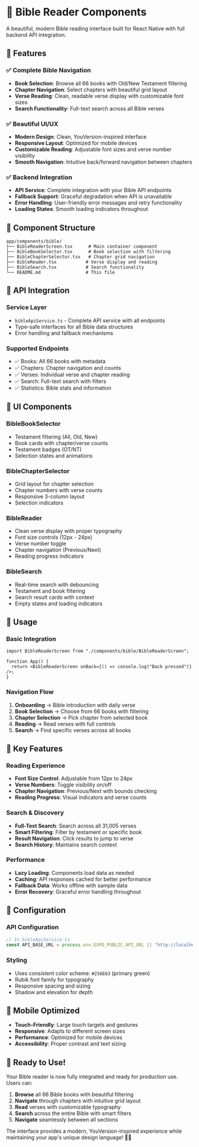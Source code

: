 # 📖 Bible Reader Components

A beautiful, modern Bible reading interface built for React Native with full backend API integration.

## 🚀 Features

### ✅ **Complete Bible Navigation**

- **Book Selection**: Browse all 66 books with Old/New Testament filtering
- **Chapter Navigation**: Select chapters with beautiful grid layout
- **Verse Reading**: Clean, readable verse display with customizable font sizes
- **Search Functionality**: Full-text search across all Bible verses

### ✅ **Beautiful UI/UX**

- **Modern Design**: Clean, YouVersion-inspired interface
- **Responsive Layout**: Optimized for mobile devices
- **Customizable Reading**: Adjustable font sizes and verse number visibility
- **Smooth Navigation**: Intuitive back/forward navigation between chapters

### ✅ **Backend Integration**

- **API Service**: Complete integration with your Bible API endpoints
- **Fallback Support**: Graceful degradation when API is unavailable
- **Error Handling**: User-friendly error messages and retry functionality
- **Loading States**: Smooth loading indicators throughout

## 📁 Component Structure

```
app/components/bible/
├── BibleReaderScreen.tsx      # Main container component
├── BibleBookSelector.tsx      # Book selection with filtering
├── BibleChapterSelector.tsx   # Chapter grid navigation
├── BibleReader.tsx           # Verse display and reading
├── BibleSearch.tsx           # Search functionality
└── README.md                 # This file
```

## 🔧 API Integration

### **Service Layer**

- `bibleApiService.ts` - Complete API service with all endpoints
- Type-safe interfaces for all Bible data structures
- Error handling and fallback mechanisms

### **Supported Endpoints**

- ✅ Books: All 66 books with metadata
- ✅ Chapters: Chapter navigation and counts
- ✅ Verses: Individual verse and chapter reading
- ✅ Search: Full-text search with filters
- ✅ Statistics: Bible stats and information

## 🎨 UI Components

### **BibleBookSelector**

- Testament filtering (All, Old, New)
- Book cards with chapter/verse counts
- Testament badges (OT/NT)
- Selection states and animations

### **BibleChapterSelector**

- Grid layout for chapter selection
- Chapter numbers with verse counts
- Responsive 3-column layout
- Selection indicators

### **BibleReader**

- Clean verse display with proper typography
- Font size controls (12px - 24px)
- Verse number toggle
- Chapter navigation (Previous/Next)
- Reading progress indicators

### **BibleSearch**

- Real-time search with debouncing
- Testament and book filtering
- Search result cards with context
- Empty states and loading indicators

## 🚀 Usage

### **Basic Integration**

```tsx
import BibleReaderScreen from "./components/bible/BibleReaderScreen";

function App() {
  return <BibleReaderScreen onBack={() => console.log("Back pressed")} />;
}
```

### **Navigation Flow**

1. **Onboarding** → Bible introduction with daily verse
2. **Book Selection** → Choose from 66 books with filtering
3. **Chapter Selection** → Pick chapter from selected book
4. **Reading** → Read verses with full controls
5. **Search** → Find specific verses across all books

## 🎯 Key Features

### **Reading Experience**

- **Font Size Control**: Adjustable from 12px to 24px
- **Verse Numbers**: Toggle visibility on/off
- **Chapter Navigation**: Previous/Next with bounds checking
- **Reading Progress**: Visual indicators and verse counts

### **Search & Discovery**

- **Full-Text Search**: Search across all 31,005 verses
- **Smart Filtering**: Filter by testament or specific book
- **Result Navigation**: Click results to jump to verse
- **Search History**: Maintains search context

### **Performance**

- **Lazy Loading**: Components load data as needed
- **Caching**: API responses cached for better performance
- **Fallback Data**: Works offline with sample data
- **Error Recovery**: Graceful error handling throughout

## 🔧 Configuration

### **API Configuration**

```typescript
// In bibleApiService.ts
const API_BASE_URL = process.env.EXPO_PUBLIC_API_URL || "http://localhost:3000";
```

### **Styling**

- Uses consistent color scheme: `#256E63` (primary green)
- Rubik font family for typography
- Responsive spacing and sizing
- Shadow and elevation for depth

## 📱 Mobile Optimized

- **Touch-Friendly**: Large touch targets and gestures
- **Responsive**: Adapts to different screen sizes
- **Performance**: Optimized for mobile devices
- **Accessibility**: Proper contrast and text sizing

## 🎉 Ready to Use!

Your Bible reader is now fully integrated and ready for production use. Users can:

1. **Browse** all 66 Bible books with beautiful filtering
2. **Navigate** through chapters with intuitive grid layout
3. **Read** verses with customizable typography
4. **Search** across the entire Bible with smart filters
5. **Navigate** seamlessly between all sections

The interface provides a modern, YouVersion-inspired experience while maintaining your app's unique design language! 📖✨


